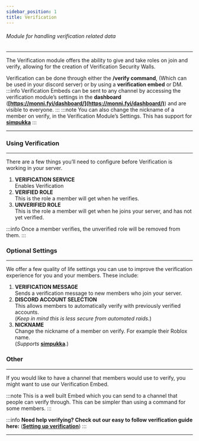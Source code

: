 ```yaml
---
sidebar_position: 1
title: Verification
---
```

###### Module for handling verification related data
***
The Verification module offers the ability to give and take roles on join and verify, allowing for the creation of Verification Security Walls.

Verification can be done through either the **/verify command**, (Which can be used in your discord server) or by using a **verification embed** or DM.
:::info
Verification Embeds can be sent to any channel by accessing the verification module’s settings in the **dashboard** (**[https://monni.fyi/dashboard/](https://monni.fyi/dashboard/)**) and are visible to everyone.
:::
:::note
You can also change the nickname of a member on verify, in the Verification Module’s Settings. This has support for [**simpukka**](https://monni-docs-f7dj.onrender.com/simpukka/)
:::
***
### Using Verification
---
There are a few things you’ll need to configure before Verification is working in your server.
1. **VERIFICATION SERVICE**  
Enables Verification
2. **VERIFIED ROLE**  
This is the role a member will get when he verifies.
3. **UNVERIFIED ROLE**  
This is the role a member will get when he joins your server, and has not yet verified.

:::info
Once a member verifies, the unverified role will be removed from them.
:::

### Optional Settings
---
We offer a few quality of life settings you can use to improve the verification experience for you and your members. These include:

1. **VERIFICATION MESSAGE**  
Sends a verification message to new members who join your server.
2. **DISCORD ACCOUNT SELECTION**  
This allows members to automatically verify with previously verified accounts.  
(*Keep in mind this is less secure from automated raids.*)
3. **NICKNAME**  
Change the nickname of a member on verify. For example their Roblox name.  
(*Supports* [**simpukka**](https://monni-docs-f7dj.onrender.com/simpukka/).)

### Other
---
If you would like to have a channel that members would use to verify, you might want to use our Verification Embed.

:::note
This is a well built Embed which you can send to a channel that people can verify through. This can be simpler than using a command for some members.
:::

:::info
**Need help verifying? Check out our easy to follow verification guide here:** (**[Setting up verification](https://monni-docs-f7dj.onrender.com/guides/setting-up-verification)**)
:::
***

